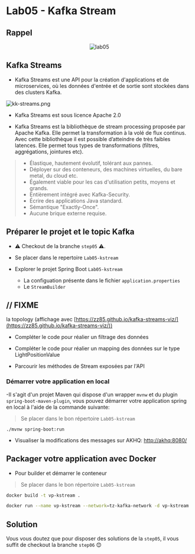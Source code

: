 # Lab05 - Kafka Stream

## Rappel

<p style="text-align:center">
<img src="lab05.png" alt="lab05" />
</p>

## Kafka Streams

- Kafka Streams est une API pour la création d'applications et de microservices, où les données d'entrée et de sortie
  sont stockées dans des clusters Kafka.

![kk-streams.png](kk-streams.png)

- Kafka Streams est sous licence Apache 2.0

- Kafka Streams est la bibliothèque de stream processing proposée par Apache Kafka. Elle permet la transformation à la
  volé de flux continus. Avec cette bibliothèque il est possible d’atteindre de très faibles latences. Elle permet tous
  types de transformations (filtres, aggrégations, jointures etc).

> - Élastique, hautement évolutif, tolérant aux pannes.
> - Déployer sur des conteneurs, des machines virtuelles, du bare metal, du cloud etc.
> - Également viable pour les cas d'utilisation petits, moyens et grands.
> - Entièrement intégré avec Kafka-Security.
> - Écrire des applications Java standard.
> - Sémantique "Exactly-Once".
> - Aucune brique externe requise.

## Préparer le projet et le topic Kafka

- ⚠️ Checkout de la branche `step05` ⚠️.
  
- Se placer dans le repertoire `Lab05-kstream`

- Explorer le projet Spring Boot `Lab05-kstream`
    * La configuation présente dans le fichier `application.properties`
    * Le `StreamBuilder`

// FIXME
-----------

la topology (affichage avec [https://zz85.github.io/kafka-streams-viz/](https://zz85.github.io/kafka-streams-viz/))

- Compléter le code pour réalier un filtrage des données

- Compléter le code pour réalier un mapping des données sur le type LightPositionValue

- Parcourir les méthodes de Stream exposées par l'API

### Démarrer votre application en local

-Il s'agit d'un projet Maven qui dispose d'un wrapper `mvnw` et du plugin `spring-boot-maven-plugin`, vous pouvez
démarrer votre application spring en local à l'aide de la commande suivante:

> Se placer dans le bon répertoire `Lab05-kstream`

```shell
./mvnw spring-boot:run
```

- Visualiser la modifications des messages sur AKHQ: [http://akhq:8080/](http://akhq:8080/)

## Packager votre application avec Docker

- Pour builder et démarrer le conteneur

> Se placer dans le bon répertoire `Lab05-kstream`

```bash
docker build -t vp-kstream .
```

```bash
docker run --name vp-kstream --network=tz-kafka-network -d vp-kstream
```

## Solution

Vous vous doutez que pour disposer des solutions de la `step05`, il vous suffit de️ checkout la branche `step06` 😊
